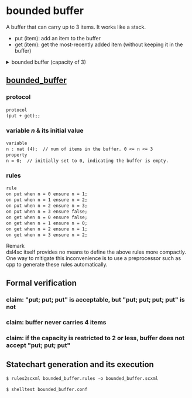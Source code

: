 # bounded buffer

A buffer that can carry up to 3 items.
It works like a stack.

- put (item): add an item to the buffer
- get (item): get the most-recently added item (without keeping it in the buffer)


<details>
  <summary>bounded buffer (capacity of 3)</summary>
  <div><img alt="statechart" src="bounded_buffer.svg?sanitize=true"/></div>
</details>


## [bounded\_buffer](bounded_buffer.rules)

### protocol

```
protocol  
(put + get);;
```

### variable _n_ & its initial value

```
variable  
n : nat (4);  // num of items in the buffer. 0 <= n <= 3  
property  
n = 0;  // initially set to 0, indicating the buffer is empty.  
```

### rules

```
rule  
on put when n = 0 ensure n = 1;  
on put when n = 1 ensure n = 2;  
on put when n = 2 ensure n = 3;  
on put when n = 3 ensure false;  
on get when n = 0 ensure false;  
on get when n = 1 ensure n = 0;  
on get when n = 2 ensure n = 1;  
on get when n = 3 ensure n = 2;  
```

Remark  
dsl4sc itself provides no means to define the above rules more compactly.  
One way to mitigate this inconvenience is to use a preprocessor such as cpp
to generate these rules automatically.


## Formal verification

### claim: "put; put; put" is acceptable, but "put; put; put; put" is not

### claim: buffer never carries 4 items

### claim: if the capacity is restricted to 2 or less, buffer does not accept "put; put; put"

## Statechart generation and its execution

```
$ rules2scxml bounded_buffer.rules -o bounded_buffer.scxml
```


```
$ shelltest bounded_buffer.conf
```
